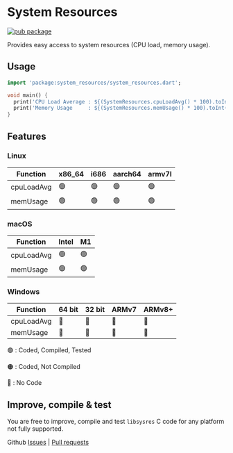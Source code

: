 # System Resources
[![pub package](https://img.shields.io/pub/v/system_resources.svg)](https://pub.dev/packages/system_resources)

Provides easy access to system resources (CPU load, memory usage).

## Usage

```dart
import 'package:system_resources/system_resources.dart';

void main() {
  print('CPU Load Average : ${(SystemResources.cpuLoadAvg() * 100).toInt()}%');
  print('Memory Usage     : ${(SystemResources.memUsage() * 100).toInt()}%');
}
```

## Features

### Linux

Function   | x86_64 | i686  | aarch64 | armv7l |
-----------|--------|-------|---------|--------|
cpuLoadAvg | 🟢     | 🟢    | 🟢      | 🟢     |
memUsage   | 🟢     | 🟢    | 🟢      | 🟢     |

### macOS

Function   | Intel | M1  |
-----------|-------|-----|
cpuLoadAvg | 🟢    | 🟢  |
memUsage   | 🟢    | 🟢  |

### Windows

Function   | 64 bit | 32 bit | ARMv7 | ARMv8+ |
-----------|--------|--------|-------|--------|
cpuLoadAvg | 🔴     | 🔴     | 🔴    | 🔴     |
memUsage   | 🔴     | 🔴     | 🔴    | 🔴     |


🟢 : Coded, Compiled, Tested

🟠 : Coded, Not Compiled

🔴 : No Code

## Improve, compile & test

You are free to improve, compile and test `libsysres` C code for any platform not fully supported.

Github
[Issues](https://github.com/jonasroussel/system_resources/issues) | [Pull requests](https://github.com/jonasroussel/system_resources/pulls)
